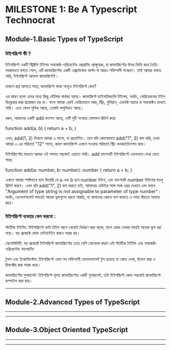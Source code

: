 # MILESTONE 1: Be A Typescript Technocrat

## Module-1.Basic Types of TypeScript

### টাইপস্ক্রিপ্ট কী ?

টাইপস্ক্রিপ্ট একটি স্ট্রিক্টলি টাইপড অবজেক্ট-ওরিয়েন্টেড প্রোগ্রামিং ল্যাঙ্গুয়েজ, যা জাভাস্ক্রিপ্টের উপর ভিত্তি করে তৈরি। সহজভাবে বলতে গেলে, এটি জাভাস্ক্রিপ্টের একটি এক্সটেন্ডেড ভার্সন বা আরও শক্তিশালী সংস্করণ। তাই আমরা বলতে পারি, টাইপস্ক্রিপ্ট আসলে জাভাস্ক্রিপ্টই।

তাহলে প্রশ্ন আসতে পারে, জাভাস্ক্রিপ্ট থাকা সত্ত্বেও টাইপস্ক্রিপ্ট কেন?

এর কারণ হলো এদের মধ্যে কিছু মৌলিক পার্থক্য আছে। জাভাস্ক্রিপ্ট ডাইনামিক্যালি টাইপড, অর্থাৎ, ভেরিয়েবলের টাইপ ডিক্লেয়ার করা প্রয়োজন হয় না। ফলে আমরা একই ভেরিয়েবলে নম্বর, স্ট্রিং, বুলিয়ান, এমনকি অ্যারে বা অবজেক্টও রাখতে পারি। এতে যেমন সুবিধা আছে, তেমনি অসুবিধাও আছে।

ধরুন, আমাদের একটি add ফাংশন আছে, যেটি দুটি সংখ্যার যোগফল রিটার্ন করে:

function add(a, b) {
return a + b;
}

এখন, add(1, 2) লিখলে আমরা ৩ পাবো, যা প্রত্যাশিত। তবে যদি কোনোভাবে add("1", 2) কল করি, তখন আমরা ৩ এর পরিবর্তে "12" পাবো, কারণ জাভাস্ক্রিপ্ট এখানে সংখ্যার পরিবর্তে স্ট্রিং কনক্যাটেনেশন করে।

টাইপস্ক্রিপ্টের মাধ্যমে আমরা এই সমস্যা সহজেই এড়াতে পারি। add ফাংশনটি টাইপস্ক্রিপ্টে এমনভাবে লেখা যেতে পারে:

function add(a: number, b: number): number {
return a + b;
}

এখানে আমরা স্পষ্টভাবে বলে দিয়েছি যে a এবং b হবে number টাইপ, এবং ফাংশনটি number টাইপের ভ্যালু রিটার্ন করবে। এখন যদি add("1", 2) কল করতে চাই, আমাদের এডিটরে সঙ্গে সঙ্গে এরর দেখাবে এবং বলবে "Argument of type string is not assignable to parameter of type number"। অর্থাৎ, ডেভেলপমেন্ট সময়েই আমরা ভুলগুলো ধরতে পারছি, যা আমাদের কোডে বাগ কমাতে ও সময় বাঁচাতে সাহায্য করে।

### টাইপস্ক্রিপ্ট ব্যবহার কেন করবো :

স্ট্যাটিক টাইপিং: টাইপস্ক্রিপ্টে ডাটা টাইপ আগে থেকেই নির্ধারণ করা থাকে, ফলে কোড লেখার সময়ই অনেক ভুল ধরা পড়ে। বড় প্রজেক্টে কোড মেইনটেইন করাও সহজ হয়।

স্কেলেবিলিটি: বড় প্রজেক্টে টাইপস্ক্রিপ্ট জাভাস্ক্রিপ্টের চেয়ে বেশি স্কেলেবল কারণ এটা স্ট্যাটিক টাইপিং এবং অবজেক্ট-ওরিয়েন্টেড সাপোর্টেড

টুলস এবং ইকোসিস্টেম: টাইপস্ক্রিপ্টে এমন সব শক্তিশালী ডেভেলপমেন্ট টুল রয়েছে যা কোড লেখা, ডিবাগ করা ও রিফ্যাক্টর করা সহজ করে।

জাভাস্ক্রিপ্টের সুপারসেট: টাইপস্ক্রিপ্ট মূলত জাভাস্ক্রিপ্টের একটি সুপারসেট, তাই টাইপস্ক্রিপ্ট কোড সহজেই জাভাস্ক্রিপ্টে কম্পাইল করা যায়।

---

## Module-2.Advanced Types of TypeScript

---

---

## Module-3.Object Oriented TypeScript

---

---

